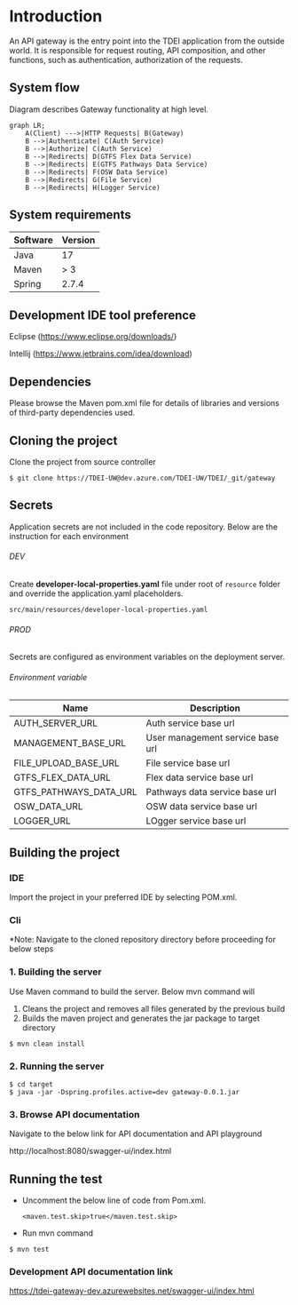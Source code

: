 # Introduction

An API gateway is the entry point into the TDEI application from the outside world.
It is responsible for request routing, API composition, and other functions, such as authentication, authorization of
the requests.

## System flow

Diagram describes Gateway functionality at high level.

```mermaid
graph LR;
    A(Client) --->|HTTP Requests| B(Gateway) 
    B -->|Authenticate| C(Auth Service) 
    B -->|Authorize| C(Auth Service) 
    B -->|Redirects| D(GTFS Flex Data Service)
    B -->|Redirects| E(GTFS Pathways Data Service)
    B -->|Redirects| F(OSW Data Service)
    B -->|Redirects| G(File Service)
    B -->|Redirects| H(Logger Service)
```

## System requirements

| Software | Version |
|----------|---------|
| Java     | 17      |
| Maven    | > 3     |
| Spring   | 2.7.4   |

## Development IDE tool preference

Eclipse (https://www.eclipse.org/downloads/)

Intellij (https://www.jetbrains.com/idea/download)

## Dependencies

Please browse the Maven pom.xml file for details of libraries and versions of third-party dependencies used.

## Cloning the project

Clone the project from source controller

```aidl
$ git clone https://TDEI-UW@dev.azure.com/TDEI-UW/TDEI/_git/gateway
```

## Secrets

Application secrets are not included in the code repository. Below are the instruction for each environment

###### DEV

Create **developer-local-properties.yaml** file under root of `resource` folder and override the application.yaml
placeholders.

```src/main/resources/developer-local-properties.yaml```

###### PROD

Secrets are configured as environment variables on the deployment server.

###### Environment variable

|  Name   | Description                      |
|-----|----------------------------------|
|  AUTH_SERVER_URL | Auth service base url            |
|  MANAGEMENT_BASE_URL  | User management service base url |
|  FILE_UPLOAD_BASE_URL | File service base url            |
|  GTFS_FLEX_DATA_URL | Flex data service base url       |
|  GTFS_PATHWAYS_DATA_URL | Pathways data service base url   |
|  OSW_DATA_URL | OSW data service base url        |
|  LOGGER_URL | LOgger service base url          |

## Building the project

### IDE

Import the project in your preferred IDE by selecting POM.xml.

### Cli

*Note: Navigate to the cloned repository directory before proceeding for below steps

### 1. Building the server

Use Maven command to build the server. Below mvn command will

1. Cleans the project and removes all files generated by the previous build
2. Builds the maven project and generates the jar package to target directory

```
$ mvn clean install
```

### 2. Running the server

```
$ cd target
$ java -jar -Dspring.profiles.active=dev gateway-0.0.1.jar
```

### 3. Browse API documentation

Navigate to the below link for API documentation and API playground

http://localhost:8080/swagger-ui/index.html

## Running the test

- Uncomment the below line of code from Pom.xml.

  ```<maven.test.skip>true</maven.test.skip>```

- Run mvn command

```
$ mvn test
```

### Development API documentation link

https://tdei-gateway-dev.azurewebsites.net/swagger-ui/index.html
